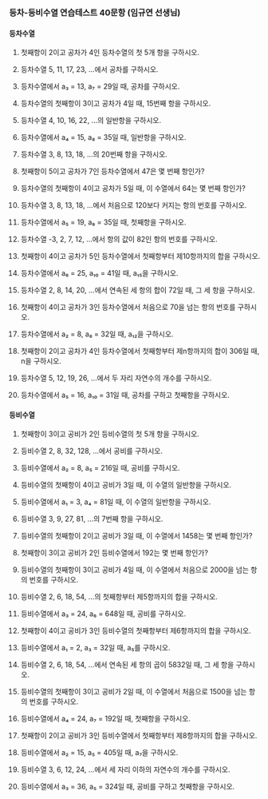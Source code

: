 ### 등차-등비수열 연습테스트 40문항 (임규연 선생님)

#### 등차수열

1. 첫째항이 2이고 공차가 4인 등차수열의 첫 5개 항을 구하시오.

2. 등차수열 5, 11, 17, 23, ...에서 공차를 구하시오.

3. 등차수열에서 a₃ = 13, a₇ = 29일 때, 공차를 구하시오.

4. 등차수열의 첫째항이 3이고 공차가 4일 때, 15번째 항을 구하시오.

5. 등차수열 4, 10, 16, 22, ...의 일반항을 구하시오.

6. 등차수열에서 a₄ = 15, a₈ = 35일 때, 일반항을 구하시오.

7. 등차수열 3, 8, 13, 18, ...의 20번째 항을 구하시오.

8. 첫째항이 5이고 공차가 7인 등차수열에서 47은 몇 번째 항인가?

9. 등차수열의 첫째항이 4이고 공차가 5일 때, 이 수열에서 64는 몇 번째 항인가?

10. 등차수열 3, 8, 13, 18, ...에서 처음으로 120보다 커지는 항의 번호를 구하시오.

11. 등차수열에서 a₅ = 19, a₉ = 35일 때, 첫째항을 구하시오.

12. 등차수열 -3, 2, 7, 12, ...에서 항의 값이 82인 항의 번호를 구하시오.

13. 첫째항이 4이고 공차가 5인 등차수열에서 첫째항부터 제10항까지의 합을 구하시오.

14. 등차수열에서 a₆ = 25, a₁₀ = 41일 때, a₁₅을 구하시오.

15. 등차수열 2, 8, 14, 20, ...에서 연속된 세 항의 합이 72일 때, 그 세 항을 구하시오.

16. 첫째항이 4이고 공차가 3인 등차수열에서 처음으로 70을 넘는 항의 번호를 구하시오.

17. 등차수열에서 a₂ = 8, a₈ = 32일 때, a₁₂을 구하시오.

18. 첫째항이 2이고 공차가 4인 등차수열에서 첫째항부터 제n항까지의 합이 306일 때, n을 구하시오.

19. 등차수열 5, 12, 19, 26, ...에서 두 자리 자연수의 개수를 구하시오.

20. 등차수열에서 a₅ = 16, a₁₀ = 31일 때, 공차를 구하고 첫째항을 구하시오.

#### 등비수열

1. 첫째항이 3이고 공비가 2인 등비수열의 첫 5개 항을 구하시오.

2. 등비수열 2, 8, 32, 128, ...에서 공비를 구하시오.

3. 등비수열에서 a₂ = 8, a₅ = 216일 때, 공비를 구하시오.

4. 등비수열의 첫째항이 4이고 공비가 3일 때, 이 수열의 일반항을 구하시오.

5. 등비수열에서 a₁ = 3, a₄ = 81일 때, 이 수열의 일반항을 구하시오.

6. 등비수열 3, 9, 27, 81, ...의 7번째 항을 구하시오.

7. 등비수열의 첫째항이 2이고 공비가 3일 때, 이 수열에서 1458는 몇 번째 항인가?

8. 첫째항이 3이고 공비가 2인 등비수열에서 192는 몇 번째 항인가?

9. 등비수열의 첫째항이 3이고 공비가 4일 때, 이 수열에서 처음으로 2000을 넘는 항의 번호를 구하시오.

10. 등비수열 2, 6, 18, 54, ...의 첫째항부터 제5항까지의 합을 구하시오.

11. 등비수열에서 a₃ = 24, a₆ = 648일 때, 공비를 구하시오.

12. 첫째항이 4이고 공비가 3인 등비수열의 첫째항부터 제6항까지의 합을 구하시오.

13. 등비수열에서 a₁ = 2, a₃ = 32일 때, a₅를 구하시오.

14. 등비수열 2, 6, 18, 54, ...에서 연속된 세 항의 곱이 5832일 때, 그 세 항을 구하시오.

15. 등비수열의 첫째항이 3이고 공비가 2일 때, 이 수열에서 처음으로 1500을 넘는 항의 번호를 구하시오.

16. 등비수열에서 a₄ = 24, a₇ = 192일 때, 첫째항을 구하시오.

17. 첫째항이 2이고 공비가 3인 등비수열에서 첫째항부터 제8항까지의 합을 구하시오.

18. 등비수열에서 a₂ = 15, a₅ = 405일 때, a₇을 구하시오.

19. 등비수열 3, 6, 12, 24, ...에서 세 자리 이하의 자연수의 개수를 구하시오.

20. 등비수열에서 a₃ = 36, a₅ = 324일 때, 공비를 구하고 첫째항을 구하시오.